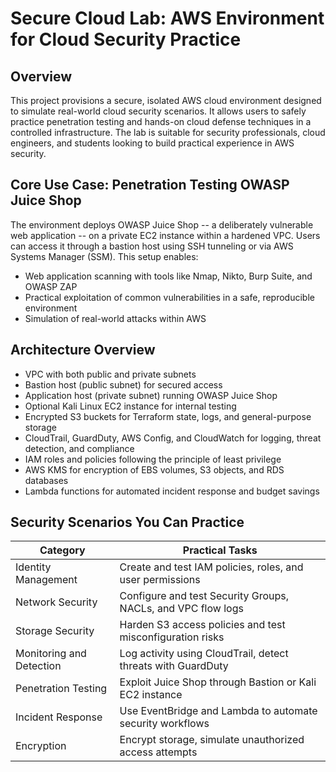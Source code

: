 # Secure Cloud Lab: AWS Environment for Cloud Security Practice

## Overview

This project provisions a secure, isolated AWS cloud environment designed to simulate real-world cloud security scenarios. It allows users to safely practice penetration testing and hands-on cloud defense techniques in a controlled infrastructure. The lab is suitable for security professionals, cloud engineers, and students looking to build practical experience in AWS security.

## Core Use Case: Penetration Testing OWASP Juice Shop

The environment deploys OWASP Juice Shop -- a deliberately vulnerable web application -- on a private EC2 instance within a hardened VPC. Users can access it through a bastion host using SSH tunneling or via AWS Systems Manager (SSM). This setup enables:

- Web application scanning with tools like Nmap, Nikto, Burp Suite, and OWASP ZAP
- Practical exploitation of common vulnerabilities in a safe, reproducible environment
- Simulation of real-world attacks within AWS

## Architecture Overview

- VPC with both public and private subnets
- Bastion host (public subnet) for secured access
- Application host (private subnet) running OWASP Juice Shop
- Optional Kali Linux EC2 instance for internal testing
- Encrypted S3 buckets for Terraform state, logs, and general-purpose storage
- CloudTrail, GuardDuty, AWS Config, and CloudWatch for logging, threat detection, and compliance
- IAM roles and policies following the principle of least privilege
- AWS KMS for encryption of EBS volumes, S3 objects, and RDS databases
- Lambda functions for automated incident response and budget savings

## Security Scenarios You Can Practice

| Category                  | Practical Tasks                                              |
|---------------------------|--------------------------------------------------------------|
| Identity Management       | Create and test IAM policies, roles, and user permissions    |
| Network Security          | Configure and test Security Groups, NACLs, and VPC flow logs |
| Storage Security          | Harden S3 access policies and test misconfiguration risks    |
| Monitoring and Detection  | Log activity using CloudTrail, detect threats with GuardDuty |
| Penetration Testing       | Exploit Juice Shop through Bastion or Kali EC2 instance      |
| Incident Response         | Use EventBridge and Lambda to automate security workflows    |
| Encryption                | Encrypt storage, simulate unauthorized access attempts       |
